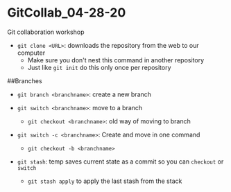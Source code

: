 # GitCollab_04-28-20
Git collaboration workshop

- `git clone <URL>`: downloads the repository from the web to our computer
  - Make sure you don't nest this command in another repository
  - Just like `git init` do this only once per repository

##Branches
- `git branch <branchname>`: create a new branch
- `git switch <branchname>`: move to a branch
  - `git checkout <branchname>`: old way of moving to branch

- `git switch -c <branchname>`: Create and move in one command
  - `git checkout -b <branchname>`

- `git stash`: temp saves current state as a commit so you can `checkout` or `switch`
  - `git stash apply` to apply the last stash from the stack
